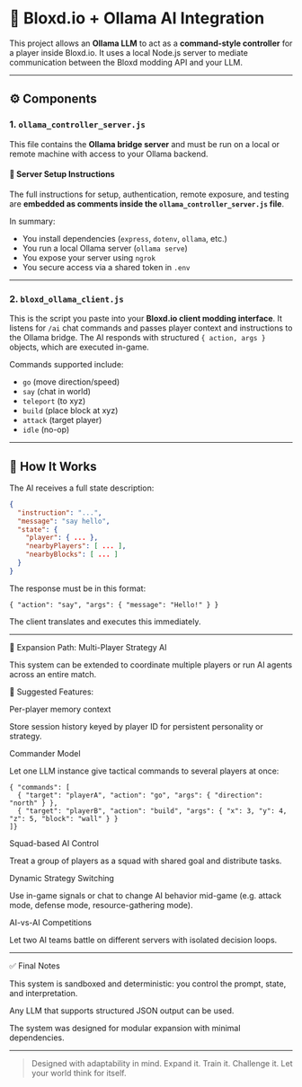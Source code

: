 # 🧠 Bloxd.io + Ollama AI Integration

This project allows an **Ollama LLM** to act as a **command-style controller** for a player inside Bloxd.io. It uses a local Node.js server to mediate communication between the Bloxd modding API and your LLM.

---

## ⚙️ Components

### 1. `ollama_controller_server.js`
This file contains the **Ollama bridge server** and must be run on a local or remote machine with access to your Ollama backend.

#### 🔧 Server Setup Instructions
The full instructions for setup, authentication, remote exposure, and testing are **embedded as comments inside the `ollama_controller_server.js` file**.

In summary:
- You install dependencies (`express`, `dotenv`, `ollama`, etc.)
- You run a local Ollama server (`ollama serve`)
- You expose your server using `ngrok`
- You secure access via a shared token in `.env`

---

### 2. `bloxd_ollama_client.js`
This is the script you paste into your **Bloxd.io client modding interface**. It listens for `/ai` chat commands and passes player context and instructions to the Ollama bridge. The AI responds with structured `{ action, args }` objects, which are executed in-game.

Commands supported include:
- `go` (move direction/speed)
- `say` (chat in world)
- `teleport` (to xyz)
- `build` (place block at xyz)
- `attack` (target player)
- `idle` (no-op)

---

## 🧠 How It Works

The AI receives a full state description:
```json
{
  "instruction": "...",
  "message": "say hello",
  "state": {
    "player": { ... },
    "nearbyPlayers": [ ... ],
    "nearbyBlocks": [ ... ]
  }
}
```
The response must be in this format:
```
{ "action": "say", "args": { "message": "Hello!" } }
```
The client translates and executes this immediately.


---

🚀 Expansion Path: Multi-Player Strategy AI

This system can be extended to coordinate multiple players or run AI agents across an entire match.

🧩 Suggested Features:

Per-player memory context

Store session history keyed by player ID for persistent personality or strategy.


Commander Model

Let one LLM instance give tactical commands to several players at once:
```
{ "commands": [
  { "target": "playerA", "action": "go", "args": { "direction": "north" } },
  { "target": "playerB", "action": "build", "args": { "x": 3, "y": 4, "z": 5, "block": "wall" } }
]}
```

Squad-based AI Control

Treat a group of players as a squad with shared goal and distribute tasks.


Dynamic Strategy Switching

Use in-game signals or chat to change AI behavior mid-game (e.g. attack mode, defense mode, resource-gathering mode).


AI-vs-AI Competitions

Let two AI teams battle on different servers with isolated decision loops.




---

✅ Final Notes

This system is sandboxed and deterministic: you control the prompt, state, and interpretation.

Any LLM that supports structured JSON output can be used.

The system was designed for modular expansion with minimal dependencies.



---

> Designed with adaptability in mind. Expand it. Train it. Challenge it. Let your world think for itself.